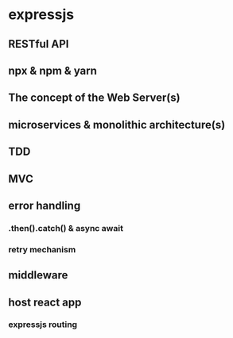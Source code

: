 # expressjs

## RESTful API

## npx &amp; npm &amp; yarn

## The concept of the Web Server(s)

## microservices &amp; monolithic architecture(s)

## TDD

## MVC

## error handling

### .then().catch() &amp; async await

### retry mechanism

## middleware

## host react app

### expressjs routing
